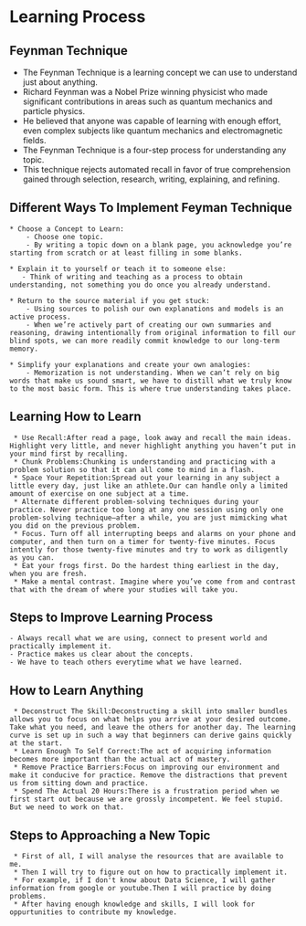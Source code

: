 # Learning Process #

## Feynman Technique ##

- The Feynman Technique is a learning concept we can use to understand just about anything.
- Richard Feynman was a Nobel Prize winning physicist who made significant contributions in areas such as quantum mechanics and particle physics.
- He believed that anyone was capable of learning with enough effort, even complex subjects like quantum mechanics and electromagnetic fields.
- The Feynman Technique is a four-step process for understanding any topic.
- This technique rejects automated recall in favor of true comprehension gained through selection, research, writing, explaining, and refining.

## Different Ways To Implement Feyman Technique ##

    * Choose a Concept to Learn:
        - Choose one topic.
        - By writing a topic down on a blank page, you acknowledge you’re starting from scratch or at least filling in some blanks.

    * Explain it to yourself or teach it to someone else:
       - Think of writing and teaching as a process to obtain understanding, not something you do once you already understand.

    * Return to the source material if you get stuck:
        - Using sources to polish our own explanations and models is an active process. 
        - When we’re actively part of creating our own summaries and reasoning, drawing intentionally from original information to fill our blind spots, we can more readily commit knowledge to our long-term memory.

    * Simplify your explanations and create your own analogies:
        - Memorization is not understanding. When we can’t rely on big words that make us sound smart, we have to distill what we truly know to the most basic form. This is where true understanding takes place.

## Learning How to Learn ##

     * Use Recall:After read a page, look away and recall the main ideas. Highlight very little, and never highlight anything you haven’t put in your mind first by recalling.
     * Chunk Problems:Chunking is understanding and practicing with a problem solution so that it can all come to mind in a flash.
     * Space Your Repetition:Spread out your learning in any subject a little every day, just like an athlete.Our can handle only a limited amount of exercise on one subject at a time.
     * Alternate different problem‐solving techniques during your practice. Never practice too long at any one session using only one problem‐solving technique—after a while, you are just mimicking what you did on the previous problem.
     * Focus. Turn off all interrupting beeps and alarms on your phone and computer, and then turn on a timer for twenty‐five minutes. Focus intently for those twenty‐five minutes and try to work as diligently as you can.
     * Eat your frogs first. Do the hardest thing earliest in the day, when you are fresh.
     * Make a mental contrast. Imagine where you’ve come from and contrast that with the dream of where your studies will take you.

## Steps to Improve Learning Process ##

    - Always recall what we are using, connect to present world and practically implement it.
    - Practice makes us clear about the concepts.
    - We have to teach others everytime what we have learned.

## How to Learn Anything ##

     * Deconstruct The Skill:Deconstructing a skill into smaller bundles allows you to focus on what helps you arrive at your desired outcome. Take what you need, and leave the others for another day. The learning curve is set up in such a way that beginners can derive gains quickly at the start.
     * Learn Enough To Self Correct:The act of acquiring information becomes more important than the actual act of mastery.
     * Remove Practice Barriers:Focus on improving our environment and make it conducive for practice. Remove the distractions that prevent us from sitting down and practice.
     * Spend The Actual 20 Hours:There is a frustration period when we first start out because we are grossly incompetent. We feel stupid. But we need to work on that.

## Steps to Approaching a New Topic ##

     * First of all, I will analyse the resources that are available to me.
     * Then I will try to figure out on how to practically implement it.
     * For example, if I don't know about Data Science, I will gather information from google or youtube.Then I will practice by doing problems.
     * After having enough knowledge and skills, I will look for oppurtunities to contribute my knowledge.
